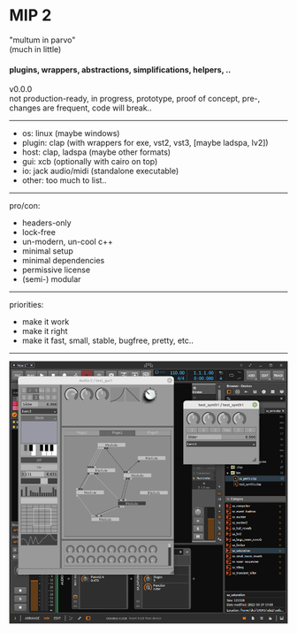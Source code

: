 # MIP 2
"multum in parvo"  
(much in little)

#### plugins, wrappers, abstractions, simplifications, helpers, ..


v0.0.0  
not production-ready, in progress, prototype, proof of concept, pre-, changes are frequent, code will break..

---

- os: linux (maybe windows)
- plugin: clap (with wrappers for exe, vst2, vst3, [maybe ladspa, lv2])
- host: clap, ladspa (maybe other formats)
- gui: xcb (optionally with cairo on top)
- io: jack audio/midi (standalone executable)
- other: too much to list..

---

pro/con:

- headers-only
- lock-free
- un-modern, un-cool c++
- minimal setup
- minimal dependencies
- permissive license
- (semi-) modular


---

priorities:

- make it work
- make it right
- make it fast, small, stable, bugfree, pretty, etc..

---

![sa_clap](doc/screenshots/sa_clap.png)